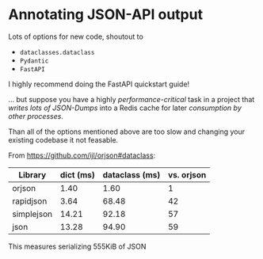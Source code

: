 Annotating JSON-API output
==========================

Lots of options for new code, shoutout to

* `dataclasses.dataclass`
* `Pydantic`
* `FastAPI`

I highly recommend doing the FastAPI quickstart guide!

... but suppose you have a highly _performance-critical_ task in a project that
_writes lots of JSON-Dumps_ into a Redis cache for later _consumption by other
processes_.

Than all of the options mentioned above are too slow and changing your existing
codebase it not feasable.

From https://github.com/ijl/orjson#dataclass:

| Library    | dict (ms)   | dataclass (ms)   | vs. orjson   |
|------------|-------------|------------------|--------------|
| orjson     | 1.40        | 1.60             | 1            |
| rapidjson  | 3.64        | 68.48            | 42           |
| simplejson | 14.21       | 92.18            | 57           |
| json       | 13.28       | 94.90            | 59           |

This measures serializing 555KiB of JSON
